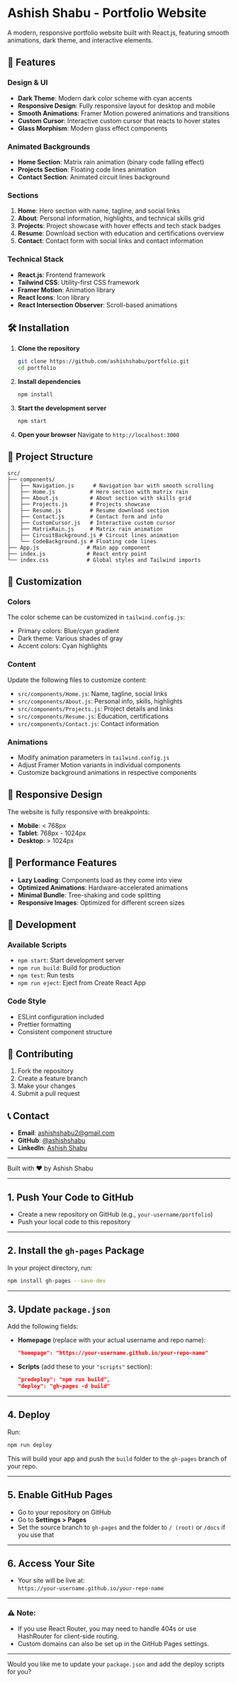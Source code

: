 # Ashish Shabu - Portfolio Website

A modern, responsive portfolio website built with React.js, featuring smooth animations, dark theme, and interactive elements.

## 🚀 Features

### Design & UI
- **Dark Theme**: Modern dark color scheme with cyan accents
- **Responsive Design**: Fully responsive layout for desktop and mobile
- **Smooth Animations**: Framer Motion powered animations and transitions
- **Custom Cursor**: Interactive custom cursor that reacts to hover states
- **Glass Morphism**: Modern glass effect components

### Animated Backgrounds
- **Home Section**: Matrix rain animation (binary code falling effect)
- **Projects Section**: Floating code lines animation
- **Contact Section**: Animated circuit lines background

### Sections
1. **Home**: Hero section with name, tagline, and social links
2. **About**: Personal information, highlights, and technical skills grid
3. **Projects**: Project showcase with hover effects and tech stack badges
4. **Resume**: Download section with education and certifications overview
5. **Contact**: Contact form with social links and contact information

### Technical Stack
- **React.js**: Frontend framework
- **Tailwind CSS**: Utility-first CSS framework
- **Framer Motion**: Animation library
- **React Icons**: Icon library
- **React Intersection Observer**: Scroll-based animations

## 🛠️ Installation

1. **Clone the repository**
   ```bash
   git clone https://github.com/ashishshabu/portfolio.git
   cd portfolio
   ```

2. **Install dependencies**
   ```bash
   npm install
   ```

3. **Start the development server**
   ```bash
   npm start
   ```

4. **Open your browser**
   Navigate to `http://localhost:3000`

## 📁 Project Structure

```
src/
├── components/
│   ├── Navigation.js      # Navigation bar with smooth scrolling
│   ├── Home.js           # Hero section with matrix rain
│   ├── About.js          # About section with skills grid
│   ├── Projects.js       # Projects showcase
│   ├── Resume.js         # Resume download section
│   ├── Contact.js        # Contact form and info
│   ├── CustomCursor.js   # Interactive custom cursor
│   ├── MatrixRain.js     # Matrix rain animation
│   ├── CircuitBackground.js # Circuit lines animation
│   └── CodeBackground.js # Floating code lines
├── App.js               # Main app component
├── index.js             # React entry point
└── index.css            # Global styles and Tailwind imports
```

## 🎨 Customization

### Colors
The color scheme can be customized in `tailwind.config.js`:
- Primary colors: Blue/cyan gradient
- Dark theme: Various shades of gray
- Accent colors: Cyan highlights

### Content
Update the following files to customize content:
- `src/components/Home.js`: Name, tagline, social links
- `src/components/About.js`: Personal info, skills, highlights
- `src/components/Projects.js`: Project details and links
- `src/components/Resume.js`: Education, certifications
- `src/components/Contact.js`: Contact information

### Animations
- Modify animation parameters in `tailwind.config.js`
- Adjust Framer Motion variants in individual components
- Customize background animations in respective components



## 📱 Responsive Design

The website is fully responsive with breakpoints:
- **Mobile**: < 768px
- **Tablet**: 768px - 1024px
- **Desktop**: > 1024px

## 🎯 Performance Features

- **Lazy Loading**: Components load as they come into view
- **Optimized Animations**: Hardware-accelerated animations
- **Minimal Bundle**: Tree-shaking and code splitting
- **Responsive Images**: Optimized for different screen sizes

## 🔧 Development

### Available Scripts
- `npm start`: Start development server
- `npm run build`: Build for production
- `npm test`: Run tests
- `npm run eject`: Eject from Create React App

### Code Style
- ESLint configuration included
- Prettier formatting
- Consistent component structure



## 🤝 Contributing

1. Fork the repository
2. Create a feature branch
3. Make your changes
4. Submit a pull request

## 📞 Contact

- **Email**: ashishshabu2@gmail.com
- **GitHub**: [@ashishshabu](https://github.com/ashish-shabu)
- **LinkedIn**: [Ashish Shabu](https://linkedin.com/in/ashish-shabu)

---

Built with ❤️ by Ashish Shabu 

---

## 1. Push Your Code to GitHub

- Create a new repository on GitHub (e.g., `your-username/portfolio`)
- Push your local code to this repository

---

## 2. Install the `gh-pages` Package

In your project directory, run:
```bash
npm install gh-pages --save-dev
```

---

## 3. Update `package.json`

Add the following fields:

- **Homepage** (replace with your actual username and repo name):
  ```json
  "homepage": "https://your-username.github.io/your-repo-name"
  ```

- **Scripts** (add these to your `"scripts"` section):
  ```json
  "predeploy": "npm run build",
  "deploy": "gh-pages -d build"
  ```

---

## 4. Deploy

Run:
```bash
npm run deploy
```
This will build your app and push the `build` folder to the `gh-pages` branch of your repo.

---

## 5. Enable GitHub Pages

- Go to your repository on GitHub
- Go to **Settings > Pages**
- Set the source branch to `gh-pages` and the folder to `/ (root)` or `/docs` if you use that

---

## 6. Access Your Site

- Your site will be live at:  
  `https://your-username.github.io/your-repo-name`

---

### ⚠️ Note:
- If you use React Router, you may need to handle 404s or use HashRouter for client-side routing.
- Custom domains can also be set up in the GitHub Pages settings.

---

Would you like me to update your `package.json` and add the deploy scripts for you? 